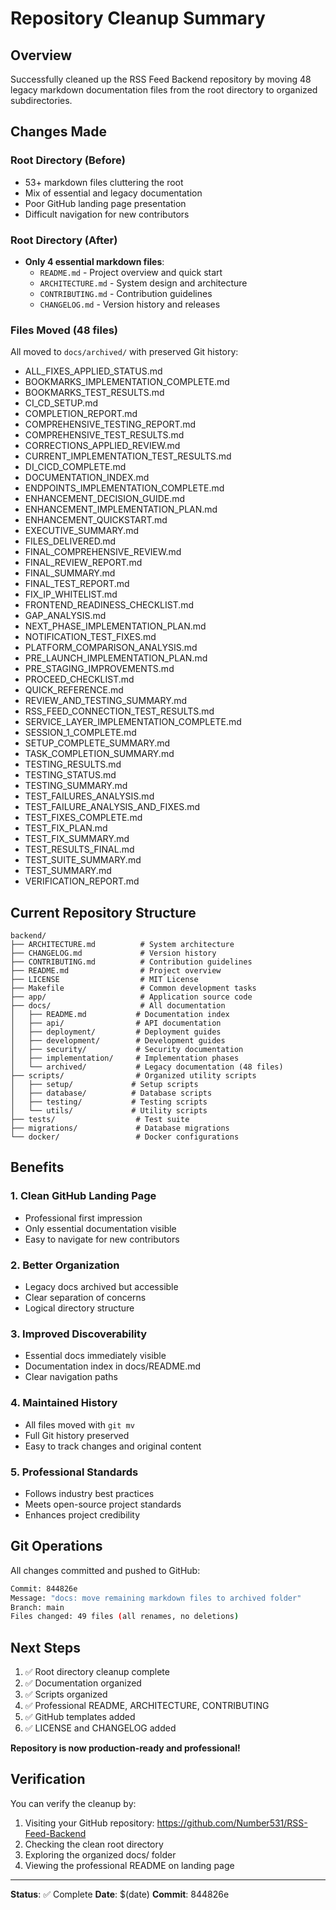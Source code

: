 # Repository Cleanup Summary

## Overview
Successfully cleaned up the RSS Feed Backend repository by moving 48 legacy markdown documentation files from the root directory to organized subdirectories.

## Changes Made

### Root Directory (Before)
- 53+ markdown files cluttering the root
- Mix of essential and legacy documentation
- Poor GitHub landing page presentation
- Difficult navigation for new contributors

### Root Directory (After)
- **Only 4 essential markdown files**:
  - `README.md` - Project overview and quick start
  - `ARCHITECTURE.md` - System design and architecture
  - `CONTRIBUTING.md` - Contribution guidelines
  - `CHANGELOG.md` - Version history and releases

### Files Moved (48 files)
All moved to `docs/archived/` with preserved Git history:

- ALL_FIXES_APPLIED_STATUS.md
- BOOKMARKS_IMPLEMENTATION_COMPLETE.md
- BOOKMARKS_TEST_RESULTS.md
- CI_CD_SETUP.md
- COMPLETION_REPORT.md
- COMPREHENSIVE_TESTING_REPORT.md
- COMPREHENSIVE_TEST_RESULTS.md
- CORRECTIONS_APPLIED_REVIEW.md
- CURRENT_IMPLEMENTATION_TEST_RESULTS.md
- DI_CICD_COMPLETE.md
- DOCUMENTATION_INDEX.md
- ENDPOINTS_IMPLEMENTATION_COMPLETE.md
- ENHANCEMENT_DECISION_GUIDE.md
- ENHANCEMENT_IMPLEMENTATION_PLAN.md
- ENHANCEMENT_QUICKSTART.md
- EXECUTIVE_SUMMARY.md
- FILES_DELIVERED.md
- FINAL_COMPREHENSIVE_REVIEW.md
- FINAL_REVIEW_REPORT.md
- FINAL_SUMMARY.md
- FINAL_TEST_REPORT.md
- FIX_IP_WHITELIST.md
- FRONTEND_READINESS_CHECKLIST.md
- GAP_ANALYSIS.md
- NEXT_PHASE_IMPLEMENTATION_PLAN.md
- NOTIFICATION_TEST_FIXES.md
- PLATFORM_COMPARISON_ANALYSIS.md
- PRE_LAUNCH_IMPLEMENTATION_PLAN.md
- PRE_STAGING_IMPROVEMENTS.md
- PROCEED_CHECKLIST.md
- QUICK_REFERENCE.md
- REVIEW_AND_TESTING_SUMMARY.md
- RSS_FEED_CONNECTION_TEST_RESULTS.md
- SERVICE_LAYER_IMPLEMENTATION_COMPLETE.md
- SESSION_1_COMPLETE.md
- SETUP_COMPLETE_SUMMARY.md
- TASK_COMPLETION_SUMMARY.md
- TESTING_RESULTS.md
- TESTING_STATUS.md
- TESTING_SUMMARY.md
- TEST_FAILURES_ANALYSIS.md
- TEST_FAILURE_ANALYSIS_AND_FIXES.md
- TEST_FIXES_COMPLETE.md
- TEST_FIX_PLAN.md
- TEST_FIX_SUMMARY.md
- TEST_RESULTS_FINAL.md
- TEST_SUITE_SUMMARY.md
- TEST_SUMMARY.md
- VERIFICATION_REPORT.md

## Current Repository Structure

```
backend/
├── ARCHITECTURE.md          # System architecture
├── CHANGELOG.md             # Version history
├── CONTRIBUTING.md          # Contribution guidelines
├── README.md                # Project overview
├── LICENSE                  # MIT License
├── Makefile                 # Common development tasks
├── app/                     # Application source code
├── docs/                    # All documentation
│   ├── README.md           # Documentation index
│   ├── api/                # API documentation
│   ├── deployment/         # Deployment guides
│   ├── development/        # Development guides
│   ├── security/           # Security documentation
│   ├── implementation/     # Implementation phases
│   └── archived/           # Legacy documentation (48 files)
├── scripts/                # Organized utility scripts
│   ├── setup/             # Setup scripts
│   ├── database/          # Database scripts
│   ├── testing/           # Testing scripts
│   └── utils/             # Utility scripts
├── tests/                  # Test suite
├── migrations/             # Database migrations
└── docker/                 # Docker configurations
```

## Benefits

### 1. **Clean GitHub Landing Page**
- Professional first impression
- Only essential documentation visible
- Easy to navigate for new contributors

### 2. **Better Organization**
- Legacy docs archived but accessible
- Clear separation of concerns
- Logical directory structure

### 3. **Improved Discoverability**
- Essential docs immediately visible
- Documentation index in docs/README.md
- Clear navigation paths

### 4. **Maintained History**
- All files moved with `git mv`
- Full Git history preserved
- Easy to track changes and original content

### 5. **Professional Standards**
- Follows industry best practices
- Meets open-source project standards
- Enhances project credibility

## Git Operations

All changes committed and pushed to GitHub:

```bash
Commit: 844826e
Message: "docs: move remaining markdown files to archived folder"
Branch: main
Files changed: 49 files (all renames, no deletions)
```

## Next Steps

1. ✅ Root directory cleanup complete
2. ✅ Documentation organized
3. ✅ Scripts organized
4. ✅ Professional README, ARCHITECTURE, CONTRIBUTING
5. ✅ GitHub templates added
6. ✅ LICENSE and CHANGELOG added

**Repository is now production-ready and professional!**

## Verification

You can verify the cleanup by:

1. Visiting your GitHub repository: https://github.com/Number531/RSS-Feed-Backend
2. Checking the clean root directory
3. Exploring the organized docs/ folder
4. Viewing the professional README on landing page

---

**Status**: ✅ Complete
**Date**: $(date)
**Commit**: 844826e
